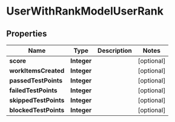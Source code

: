 

# UserWithRankModelUserRank


## Properties

| Name | Type | Description | Notes |
|------------ | ------------- | ------------- | -------------|
|**score** | **Integer** |  |  [optional] |
|**workItemsCreated** | **Integer** |  |  [optional] |
|**passedTestPoints** | **Integer** |  |  [optional] |
|**failedTestPoints** | **Integer** |  |  [optional] |
|**skippedTestPoints** | **Integer** |  |  [optional] |
|**blockedTestPoints** | **Integer** |  |  [optional] |



